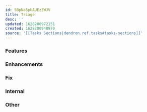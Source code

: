 ```yaml
---
id: 5BpNa5pUAUEzZWJV
title: Triage
desc: ''
updated: 1628200972151
created: 1628200948970
source: '[[Tasks Sections|dendron.ref.tasks#tasks-sections]]'
---
```



### Features
<!-- New features or major changes to existing features -->

### Enhancements
<!-- Tweaks on existing features -->

### Fix
<!-- Bugs -->

### Internal
<!-- Anything to make it easier to work with Dendron  -->

### Other
<!-- Catchall for anything that doesn't fit in existing areas -->
